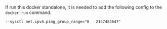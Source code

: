 If run this docker standalone, it is needed to add the following config to the ```docker run``` command.

````--sysctl net.ipv4.ping_group_range="0   2147483647"````
